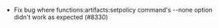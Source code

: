 - Fix bug where functions:artifacts:setpolicy command's --none option didn't work as expected (#8330)
